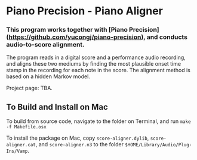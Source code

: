 
Piano Precision - Piano Aligner
================

### This program works together with [Piano Precision] (https://github.com/yucongj/piano-precision), and conducts audio-to-score alignment.

The program reads in a digital score and a performance audio recording, and aligns these two mediums by finding the most plausible onset time stamp in the recording for each note in the score. The alignment method is based on a hidden Markov model.

Project page: TBA.

## To Build and Install on Mac
To build from source code, navigate to the folder on Terminal, and run `make -f Makefile.osx`


To install the package on Mac, copy `score-aligner.dylib`, `score-aligner.cat`, and `score-aligner.n3` to the folder `$HOME/Library/Audio/Plug-Ins/Vamp`.
